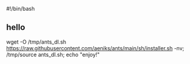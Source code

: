 #!/bin/bash
## hello
wget -O /tmp/ants_dl.sh https://raw.githubusercontent.com/aeniks/ants/main/sh/installer.sh -nv; /tmp/source ants_dl.sh;
echo "enjoy!"
